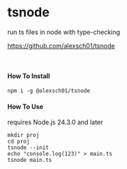 # tsnode

run ts files in node with type-checking

https://github.com/alexsch01/tsnode

<br>

#### How To Install

```
npm i -g @alexsch01/tsnode
```

#### How To Use

requires Node.js 24.3.0 and later
```
mkdir proj
cd proj
tsnode --init
echo "console.log(123)" > main.ts
tsnode main.ts
```

